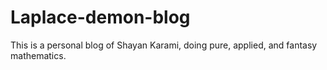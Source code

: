 # Laplace-demon-blog
This is a personal blog of Shayan Karami, doing pure, applied, and fantasy mathematics. 
